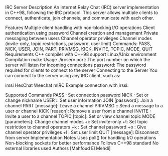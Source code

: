 IRC Server
Description
An Internet Relay Chat (IRC) server implementation in C++98, following the IRC protocol. This server allows multiple clients to connect, authenticate, join channels, and communicate with each other.

Features
Multiple client handling with non-blocking I/O operations
Client authentication using password
Channel creation and management
Private messaging between users
Channel operator privileges
Channel modes (invite-only, topic restrictions, password, user limit)
Commands: PASS, NICK, USER, JOIN, PART, PRIVMSG, KICK, INVITE, TOPIC, MODE, QUIT
Requirements
C++ compiler with C++98 support
Linux/Unix environment
Compilation
make
Usage
./ircserv <port> <password>
port: The port number on which the server will listen for incoming connections
password: The password required for clients to connect to the server
Connecting to the Server
You can connect to the server using any IRC client, such as:

irssi
HexChat
Weechat
mIRC
Example connection with irssi:

Supported Commands
PASS <password>: Set connection password
NICK <nickname>: Set or change nickname
USER <username> <hostname> <servername> :<realname>: Set user information
JOIN <channel> [password]: Join a channel
PART <channel> [message]: Leave a channel
PRIVMSG <target> :<message>: Send a message to a user or channel
KICK <channel> <user> [reason]: Remove a user from a channel
INVITE <nickname> <channel>: Invite a user to a channel
TOPIC <channel> [topic]: Set or view channel topic
MODE <channel> <flags> [parameters]: Change channel modes
+i: Set invite-only
+t: Set topic restriction to channel operators
+k <password>: Set channel password
+o <nickname>: Give channel operator privileges
+l <limit>: Set user limit
QUIT [message]: Disconnect from server
Implementation Notes
Uses poll() for handling I/O operations
Non-blocking sockets for better performance
Follows C++98 standard
No external libraries used
Authors
[Mahfoud El Mehdi]